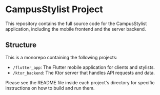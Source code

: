 # CampusStylist Project

This repository contains the full source code for the CampusStylist application, including the mobile frontend and the server backend.

## Structure

This is a monorepo containing the following projects:

-   `/flutter_app`: The Flutter mobile application for clients and stylists.
-   `/ktor_backend`: The Ktor server that handles API requests and data.

Please see the README file inside each project's directory for specific instructions on how to build and run them.